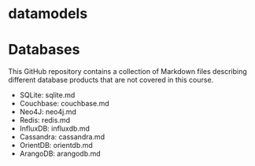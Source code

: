 # datamodels

# Databases #

This GitHub repository contains a collection of Markdown files describing different database products that are not covered in this course.

* SQLite: sqlite.md
* Couchbase: couchbase.md
* Neo4J: neo4j.md
* Redis: redis.md
* InfluxDB: influxdb.md
* Cassandra: cassandra.md
* OrientDB: orientdb.md
* ArangoDB: arangodb.md
              
